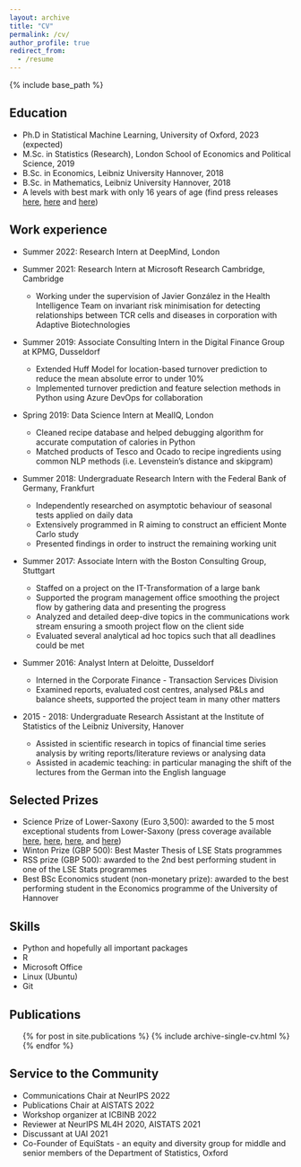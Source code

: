 ```yaml
---
layout: archive
title: "CV"
permalink: /cv/
author_profile: true
redirect_from:
  - /resume
---
```


{% include base_path %}

## Education

* Ph.D in Statistical Machine Learning, University of Oxford, 2023 (expected)
* M.Sc. in Statistics (Research), London School of Economics and Political Science, 2019
* B.Sc. in Economics, Leibniz University Hannover, 2018
* B.Sc. in Mathematics, Leibniz University Hannover, 2018
* A levels with best mark with only 16 years of age (find press releases [here](https://www.wp.de/staedte/wittgenstein/sahra-ghalebikesabi-mit-16-jahren-traumnote-1-0-id9550011.html), [here](https://www.derwesten.de/staedte/nachrichten-aus-bad-berleburg-bad-laasphe-und-erndtebrueck/sahra-ghalebikesabi-mit-16-jahren-traumnote-1-0-id9550011.html) and [here](https://www.siegener-zeitung.de/siegen/c-lokales/abi-mit-16-und-der-traumnote-10_a131614))

## Work experience

* Summer 2022: Research Intern at DeepMind, London

* Summer 2021: Research Intern at Microsoft Research Cambridge, Cambridge
  * Working under the supervision of Javier González in the Health Intelligence Team on invariant risk minimisation for detecting relationships between TCR cells and diseases in corporation with Adaptive Biotechnologies

* Summer 2019: Associate Consulting Intern in the Digital Finance Group at KPMG, Dusseldorf
  * Extended Huff Model for location-based turnover prediction to reduce the mean absolute error to under 10%
  * Implemented turnover prediction and feature selection methods in Python using Azure DevOps for collaboration

* Spring 2019: Data Science Intern at MealIQ, London
  * Cleaned recipe database and helped debugging algorithm for accurate computation of calories in Python
  * Matched products of Tesco and Ocado to recipe ingredients using common NLP methods (i.e. Levenstein’s distance and skipgram)

* Summer 2018: Undergraduate Research Intern with the Federal Bank of Germany, Frankfurt
  * Independently researched on asymptotic behaviour of seasonal tests applied on daily data
  * Extensively programmed in R aiming to construct an efficient Monte Carlo study
  * Presented findings in order to instruct the remaining working unit

* Summer 2017: Associate Intern with the Boston Consulting Group, Stuttgart
  * Staffed on a project on the IT-Transformation of a large bank
  * Supported the program management office smoothing the project flow by gathering data and presenting the progress
  * Analyzed and detailed deep-dive topics in the communications work stream ensuring a smooth project flow on the client side
  * Evaluated several analytical ad hoc topics such that all deadlines could be met
  
* Summer 2016: Analyst Intern at Deloitte, Dusseldorf
  * Interned in the Corporate Finance - Transaction Services Division
  * Examined reports, evaluated cost centres, analysed P&Ls and balance sheets, supported the project team in many other matters

* 2015 - 2018: Undergraduate Research Assistant at the Institute of Statistics of the Leibniz University, Hanover
  * Assisted in scientific research in topics of financial time series analysis by writing reports/literature reviews or analysing data
  * Assisted in academic teaching: in particular managing the shift of the lectures from the German into the English language

## Selected Prizes

* Science Prize of Lower-Saxony (Euro 3,500): awarded to the 5 most exceptional students from Lower-Saxony (press coverage available [here](https://www.haz.de/Nachrichten/Der-Norden/Hannover-Niedersachsen-vergibt-Wissenschaftspreise-2018), [here](https://www.studieren-in-niedersachsen.de/news/wissenschaftspreis-niedersachsen-2018-verliehen.html), [here](https://www.hannover.de/Service/Presse-Medien/Hannover.de/Aktuelles/Wirtschaft-Wissenschaft-2018/MHH-Forscherin-erh%C3%A4lt-Wissen%C2%ADschaftspreis-Niedersachsen), and [here](https://idw-online.de/de/news706454))
* Winton Prize (GBP 500): Best Master Thesis of LSE Stats programmes
* RSS prize (GBP 500): awarded to the 2nd best performing student in one of the LSE Stats programmes
* Best BSc Economics student (non-monetary prize): awarded to the best performing student in the Economics programme of the University of Hannover

## Skills

* Python and hopefully all important packages
* R
* Microsoft Office
* Linux (Ubuntu)
* Git

## Publications

  <ul>{% for post in site.publications %}
    {% include archive-single-cv.html %}
  {% endfor %}</ul>
  
<!-- Talks

  <ul>{% for post in site.talks %}
    {% include archive-single-talk-cv.html %}
  {% endfor %}</ul>
  
Teaching

  <ul>{% for post in site.teaching %}
    {% include archive-single-cv.html %}
  {% endfor %}</ul> -->
  
## Service to the Community

* Communications Chair at NeurIPS 2022
* Publications Chair at AISTATS 2022
* Workshop organizer at ICBINB 2022
* Reviewer at NeurIPS ML4H 2020, AISTATS 2021
* Discussant at UAI 2021
* Co-Founder of EquiStats - an equity and diversity group for middle and senior members of the Department of Statistics, Oxford
